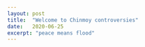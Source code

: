 ```yaml
---
layout: post
title:  "Welcome to Chinmoy controversies"
date:   2020-06-25
excerpt: "peace means flood"
---
```

